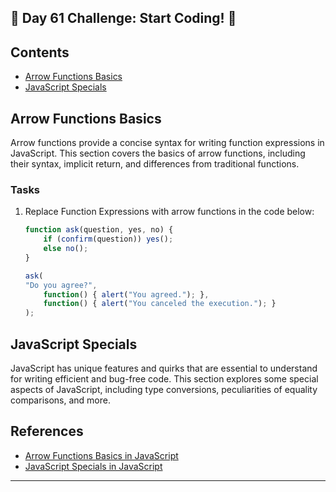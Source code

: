 ## 🚀 Day 61 Challenge: Start Coding! 🚀

## Contents
- [Arrow Functions Basics](#arrow-functions-basics)
- [JavaScript Specials](#javascript-specials)

## Arrow Functions Basics

Arrow functions provide a concise syntax for writing function expressions in JavaScript. This section covers the basics of arrow functions, including their syntax, implicit return, and differences from traditional functions.

### Tasks
1. Replace Function Expressions with arrow functions in the code below:
    ```js
    function ask(question, yes, no) {
        if (confirm(question)) yes();
        else no();
    }

    ask(
    "Do you agree?",
        function() { alert("You agreed."); },
        function() { alert("You canceled the execution."); }
    );
    ```

## JavaScript Specials

JavaScript has unique features and quirks that are essential to understand for writing efficient and bug-free code. This section explores some special aspects of JavaScript, including type conversions, peculiarities of equality comparisons, and more.

## References
- [Arrow Functions Basics in JavaScript](https://javascript.info/arrow-functions-basics)
- [JavaScript Specials in JavaScript](https://javascript.info/javascript-specials)
---
